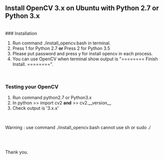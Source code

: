 ## Install OpenCV 3.x on Ubuntu with Python 2.7 or Python 3.x
<br />
### Installation

1. Run command ./install_opencv.bash in terminal.
2. Press 1 for Python 2.7 __or__ Press 2 for Python 3.5
3. Please put password and press y for install opencv in each process.
4. You can use OpenCV when terminal show output is "======== Finish Install. ========".
<br />

### Testing your OpenCV

1. Run command python2.7 or Python3.x
2. In python >> import cv2 __and__ >> cv2.&#95;&#95;version&#95;&#95;
3. Check output is '3.x.x'

<br />

Warning : use command ./install_opencv.bash cannot use sh or sudo ./

<br />
<br />

Thank you.
